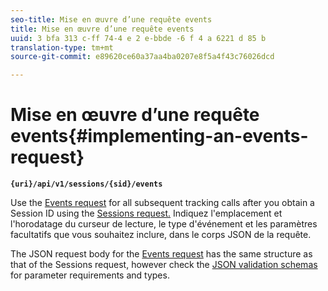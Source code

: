 ```yaml
---
seo-title: Mise en œuvre d’une requête events
title: Mise en œuvre d’une requête events
uuid: 3 bfa 313 c-ff 74-4 e 2 e-bbde -6 f 4 a 6221 d 85 b
translation-type: tm+mt
source-git-commit: e89620ce60a37aa4ba0207e8f5a4f43c76026dcd

---
```



# Mise en œuvre d’une requête events{#implementing-an-events-request}

**`{uri}/api/v1/sessions/{sid}/events`**

Use the [Events request](/help/media-collection-api/mc-api-ref/mc-api-events-req.md) for all subsequent tracking calls after you obtain a Session ID using the [Sessions request.](/help/media-collection-api/mc-api-ref/mc-api-sessions-req.md) Indiquez l'emplacement et l'horodatage du curseur de lecture, le type d'événement et les paramètres facultatifs que vous souhaitez inclure, dans le corps JSON de la requête.

The JSON request body for the [Events request](/help/media-collection-api/mc-api-ref/mc-api-events-req.md) has the same structure as that of the Sessions request, however check the [JSON validation schemas](/help/media-collection-api/mc-api-ref/mc-api-json-validation.md) for parameter requirements and types.
